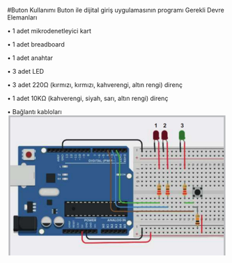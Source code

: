 #Buton Kullanımı
Buton ile dijital giriş uygulamasının programı
Gerekli Devre Elemanları

• 1 adet mikrodenetleyici kart

• 1 adet breadboard

• 1 adet anahtar

• 3 adet LED

• 3 adet 220Ω (kırmızı, kırmızı, kahverengi, altın rengi) direnç

• 1 adet 10KΩ (kahverengi, siyah, sarı, altın rengi) direnç

• Bağlantı kabloları
![alt text](Devre2.png)
